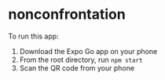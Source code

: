 # nonconfrontation

To run this app:
1. Download the Expo Go app on your phone
2. From the root directory, run `npm start`
3. Scan the QR code from your phone
